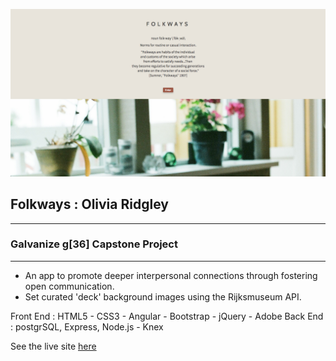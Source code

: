 ![Screen Shot](/public/assets/screenShot.png)
## Folkways : Olivia Ridgley
-----------------------------
### Galvanize g[36] Capstone Project
-------------------------------------
* An app to promote deeper interpersonal connections through fostering open communication.
* Set curated 'deck' background images using the Rijksmuseum API.

Front End : HTML5 - CSS3 - Angular - Bootstrap - jQuery - Adobe
Back End : postgrSQL, Express, Node.js - Knex

See the live site [here](folkways.herokuapp.com)
